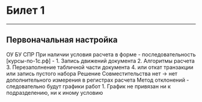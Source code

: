 # Билет 1
---
Первоначальная настройка
---
ОУ
БУ
СПР
При наличии условия расчета в форме - последовательность
[курсы-по-1с.рф] - 
    1. Запись движений документа
    2. Алгоритмы расчета
    3. Перезаполнение табличной части документа
    4. или откат транзакции или запись пустого набора
Решение
Совместительства нет -> нет дополнительного измерения в регистрах расчета
Метод отклонений - следовательно будут графики работ
    1. График не привязан ни к подразделению, ни к иному условию